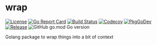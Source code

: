 # wrap

[![License](https://img.shields.io/github/license/gonvenience/wrap.svg)](https://github.com/gonvenience/wrap/blob/main/LICENSE)
[![Go Report Card](https://goreportcard.com/badge/github.com/gonvenience/wrap)](https://goreportcard.com/report/github.com/gonvenience/wrap)
[![Build Status](https://travis-ci.org/gonvenience/wrap.svg?branch=main)](https://travis-ci.org/gonvenience/wrap)
[![Codecov](https://img.shields.io/codecov/c/github/gonvenience/wrap/main.svg)](https://codecov.io/gh/gonvenience/wrap)
[![PkgGoDev](https://pkg.go.dev/badge/github.com/gonvenience/wrap)](https://pkg.go.dev/github.com/gonvenience/wrap)
[![Release](https://img.shields.io/github/release/gonvenience/wrap.svg)](https://github.com/gonvenience/wrap/releases/latest)
![GitHub go.mod Go version](https://img.shields.io/github/go-mod/go-version/gonvenience/wrap)

Golang package to wrap things into a bit of context
